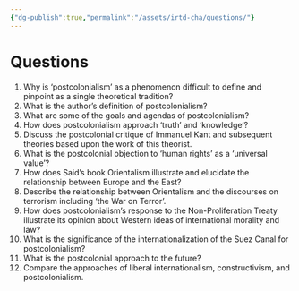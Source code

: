 ```yaml
---
{"dg-publish":true,"permalink":"/assets/irtd-cha/questions/"}
---
```


# Questions

1. Why is ‘postcolonialism’ as a phenomenon difficult to define and pinpoint as a single theoretical tradition?
2. What is the author’s definition of postcolonialism?
3. What are some of the goals and agendas of postcolonialism?
4. How does postcolonialism approach ‘truth’ and ‘knowledge’?
5. Discuss the postcolonial critique of Immanuel Kant and subsequent theories based upon the work of this theorist.
6. What is the postcolonial objection to ‘human rights’ as a ‘universal value’?
7. How does Said’s book Orientalism illustrate and elucidate the relationship between Europe and the East?
8. Describe the relationship between Orientalism and the discourses on terrorism including ‘the War on Terror’.
9. How does postcolonialism’s response to the Non-Proliferation Treaty illustrate its opinion about
Western ideas of international morality and law?
10. What is the significance of the internationalization of the Suez Canal for postcolonialism?
11. What is the postcolonial approach to the future?
12. Compare the approaches of liberal internationalism, constructivism, and postcolonialism.